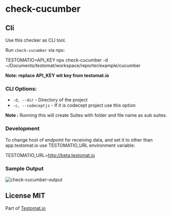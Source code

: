 # check-cucumber

## Cli
Use this checker as CLI tool.

Run  `check-cucumber`  via npx:

TESTOMATIO=API_KEY npx check-cucumber -d ~/Documents/testomat/workspace/reporter/example/cucumber 

**Note: replace API_KEY wit key from testomat.io**

### CLI Options:

-   `-d, --dir` - Directory of the project
-   `-c, --codeceptjs` - If it is codecept project use this option

**Note :** Running this will create Suites with folder and file name as sub suites. 

### Development

To change host of endpoint for receiving data, and set it to other than app.testomat.io use TESTOMATIO_URL environment variable:

TESTOMATIO_URL=http://beta.testomat.io



### Sample Output

![check-cucumber-output](https://user-images.githubusercontent.com/24666922/78559548-2dc7fb00-7832-11ea-8c69-0722222a82fe.png)



## [](https://github.com/testomatio/check-tests#license-mit)License MIT

Part of  [Testomat.io](https://testomat.io/)

